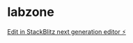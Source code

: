# labzone

[Edit in StackBlitz next generation editor ⚡️](https://stackblitz.com/~/github.com/kode7burn/labzone)